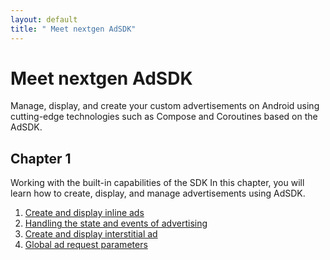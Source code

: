 ```yaml
---
layout: default
title: " Meet nextgen AdSDK"
---
```


# Meet nextgen AdSDK
Manage, display, and create your custom advertisements on Android using cutting-edge technologies such as Compose and Coroutines based on the AdSDK.

## Chapter 1
Working with the built-in capabilities of the SDK
In this chapter, you will learn how to create, display, and manage advertisements using AdSDK.

1. [Create and display inline ads](https://vm-mobile-sdk.github.io/nextgen-adsdk-android-release/additional-docs/create-and-display-inline-ads.html)
2. [Handling the state and events of advertising](https://vm-mobile-sdk.github.io/nextgen-adsdk-android-release/additional-docs/handling-the-state-and-events-of-advertising.html)
3. [Create and display interstitial ad](https://vm-mobile-sdk.github.io/nextgen-adsdk-android-release/additional-docs/create-and-display-interstitial-ad-section.html)
4. [Global ad request parameters](https://vm-mobile-sdk.github.io/nextgen-adsdk-android-release/additional-docs/global-adRequest-parameters.html)
